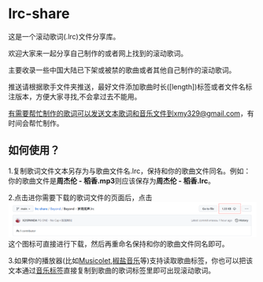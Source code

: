 # lrc-share

这是一个滚动歌词(.lrc)文件分享库。

欢迎大家来一起分享自己制作的或者网上找到的滚动歌词。

主要收录一些中国大陆已下架或被禁的歌曲或者其他自己制作的滚动歌词。

推送请根据歌手文件夹推送，最好文件添加歌曲时长([length])标签或者文件名标注版本，方便大家寻找,不会拿过去不能用。

有需要帮忙制作的歌词可以发送文本歌词和音乐文件到xmy329@gmail.com，有时间会帮忙制作。

## 如何使用？
1.复制歌词文件文本另存为与歌曲文件名.lrc，保持和你的歌曲文件同名。例如：你的歌曲文件是<b>周杰伦 - 稻香.mp3</b>则应该保存为<b>周杰伦 - 稻香.lrc</b>。

2.点击进你需要下载的歌词文件的页面后，点击![img.png](img.png)这个图标可直接进行下载，然后再重命名保持和你的歌曲文件同名即可。

3.如果你的播放器(比如[Musicolet](https://krosbits.in/musicolet/),[椒盐音乐](https://github.com/Moriafly/SaltPlayerSource)等)支持读取歌曲标签，你也可以把该文本通过[音乐标签](https://www.cnblogs.com/vinlxc/p/11347744.html)直接复制到歌曲的歌词标签里即可出现滚动歌词。

